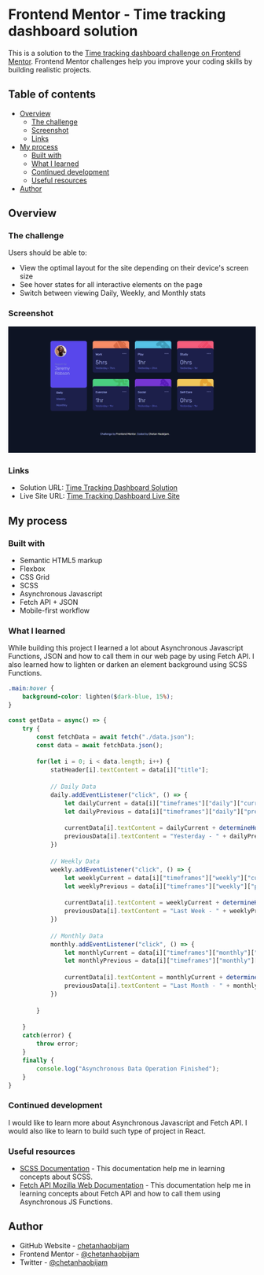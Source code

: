 # Frontend Mentor - Time tracking dashboard solution

This is a solution to the [Time tracking dashboard challenge on Frontend Mentor](https://www.frontendmentor.io/challenges/time-tracking-dashboard-UIQ7167Jw). Frontend Mentor challenges help you improve your coding skills by building realistic projects. 

## Table of contents

- [Overview](#overview)
  - [The challenge](#the-challenge)
  - [Screenshot](#screenshot)
  - [Links](#links)
- [My process](#my-process)
  - [Built with](#built-with)
  - [What I learned](#what-i-learned)
  - [Continued development](#continued-development)
  - [Useful resources](#useful-resources)
- [Author](#author)

## Overview

### The challenge

Users should be able to:

- View the optimal layout for the site depending on their device's screen size
- See hover states for all interactive elements on the page
- Switch between viewing Daily, Weekly, and Monthly stats

### Screenshot

![Screenshot](./screenshot.jpg)


### Links

- Solution URL: [Time Tracking Dashboard Solution](https://github.com/chetanhaobijam/Time_Tracking_Dashboard)
- Live Site URL: [Time Tracking Dashboard Live Site](https://chetanhaobijam.github.io/Time_Tracking_Dashboard/)

## My process

### Built with

- Semantic HTML5 markup
- Flexbox
- CSS Grid
- SCSS
- Asynchronous Javascript
- Fetch API + JSON
- Mobile-first workflow

### What I learned

While building this project I learned a lot about Asynchronous Javascript Functions, JSON and how to call them in our web page by using Fetch API. I also learned how to lighten or darken an element background using SCSS Functions.

```css
.main:hover {
    background-color: lighten($dark-blue, 15%);
}
```

```js
const getData = async() => {
    try {
        const fetchData = await fetch("./data.json");
        const data = await fetchData.json();
        
        for(let i = 0; i < data.length; i++) {
            statHeader[i].textContent = data[i]["title"];

            // Daily Data
            daily.addEventListener("click", () => {
                let dailyCurrent = data[i]["timeframes"]["daily"]["current"];
                let dailyPrevious = data[i]["timeframes"]["daily"]["previous"];

                currentData[i].textContent = dailyCurrent + determineHours(dailyCurrent);
                previousData[i].textContent = "Yesterday - " + dailyPrevious + determineHours(dailyPrevious);
            })
            
            // Weekly Data
            weekly.addEventListener("click", () => {
                let weeklyCurrent = data[i]["timeframes"]["weekly"]["current"];
                let weeklyPrevious = data[i]["timeframes"]["weekly"]["previous"];

                currentData[i].textContent = weeklyCurrent + determineHours(weeklyCurrent);
                previousData[i].textContent = "Last Week - " + weeklyPrevious + determineHours(weeklyPrevious);
            })

            // Monthly Data
            monthly.addEventListener("click", () => {
                let monthlyCurrent = data[i]["timeframes"]["monthly"]["current"];
                let monthlyPrevious = data[i]["timeframes"]["monthly"]["previous"];

                currentData[i].textContent = monthlyCurrent + determineHours(monthlyCurrent);
                previousData[i].textContent = "Last Month - " + monthlyPrevious + determineHours(monthlyPrevious);
            })

        }

    }
    catch(error) {
        throw error;
    }
    finally {
        console.log("Asynchronous Data Operation Finished");
    }
}
```
### Continued development

I would like to learn more about Asynchronous Javascript and Fetch API. I would also like to learn to build such type of project in React.

### Useful resources

- [SCSS Documentation](https://sass-lang.com/documentation/syntax/) - This documentation help me in learning concepts about SCSS.
- [Fetch API Mozilla Web Documentation](https://developer.mozilla.org/en-US/docs/Web/API/Fetch_API) - This documentation help me in learning concepts about Fetch API and how to call them using Asynchronous JS Functions.

## Author

- GitHub Website - [chetanhaobijam](https://github.com/chetanhaobijam)
- Frontend Mentor - [@chetanhaobijam](https://www.frontendmentor.io/profile/chetanhaobijam)
- Twitter - [@chetanhaobijam](https://www.twitter.com/chetanhaobijam)
